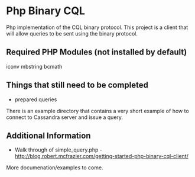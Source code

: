 Php Binary CQL
============

Php implementation of the CQL binary protocol.  This project is a client that will allow queries to be sent using the binary protocol.

Required PHP Modules (not installed by default)
--------------------
iconv
mbstring
bcmath

Things that still need to be completed
--------------------------------------
- prepared queries

There is an example directory that contains a very short example of how to connect to Cassandra server and issue a query.

Additional Information
----------------------
- Walk through of simple_query.php - http://blog.robert.mcfrazier.com/getting-started-php-binary-cql-client/

More documenation/examples to come.  
